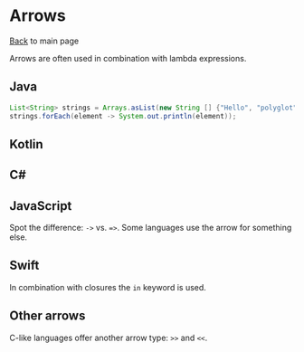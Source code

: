 # Arrows

[Back](README.md) to main page

Arrows are often used in combination with lambda expressions.

## Java

```java
List<String> strings = Arrays.asList(new String [] {"Hello", "polyglot", "dev"});
strings.forEach(element -> System.out.println(element));
```

## Kotlin

## C#

## JavaScript

Spot the difference: `->` vs. `=>`. Some languages use the arrow for something else.

## Swift

In combination with closures the `in` keyword is used.

## Other arrows

C-like languages offer another arrow type: `>>` and `<<`.
